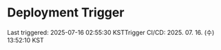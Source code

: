 # Deployment Trigger
Last triggered: 2025-07-16 02:55:30 KSTTrigger CI/CD: 2025. 07. 16. (수) 13:52:10 KST
